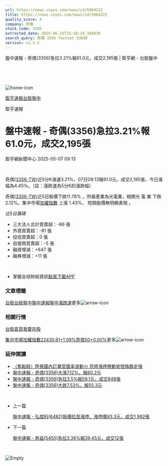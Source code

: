 ```yaml
---
url: https://news.cnyes.com/news/id/5964222
title: https://news.cnyes.com/news/id/5964222
quality_score: 4
company: 奇偶
stock_code: 3356
extracted_date: 2025-06-25T15:18:29.184039
search_query: 奇偶 3356 factset 分析師
version: v3.3.3
---
```


盤中速報 - 奇偶(3356)急拉3.21%報61.0元，成交2,195張 | 鉅亨網 - 台股盤中

‌

‌

![home-icon](/assets/icons/breadCrumb/symbol-icon-home.svg)

[鉅亨速報](/news/cat/anue_live)[台股盤中](/news/cat/tw_live)

鉅亨速報

# 盤中速報 - 奇偶(3356)急拉3.21%報61.0元，成交2,195張

鉅亨網新聞中心 2025-05-07 09:13

‌

奇偶([3356-TW](https://www.cnyes.com/twstock/3356))近5分K漲速3.21%，07日09:13報61.0元，成交2,195張，今日漲幅為4.45％。（註：漲跌速為5分K的漲跌幅）

奇偶([3356-TW](https://www.cnyes.com/twstock/3356))近5日股價下跌11.78% ，所屬產業為光電業，相關光 電 業 下跌 2.12%。集中市場[加權指數](https://invest.cnyes.com/index/TWS/TSE01) 上漲 1.43%， 短期股價無明顯表現 。

*近5日籌碼*

* 三大法人合計買賣超：-86 張
* 外資買賣超：-81 張
* 投信買賣超：0 張
* 自營商買賣超：-5 張
* 融資增減：+647 張
* 融券增減：+11 張

‌

* 掌握全球財經資訊[點我下載APP](http://www.cnyes.com/app/?utm_source=mweb&utm_medium=HamMenuBanner&utm_campaign=fixed&utm_content=entr)

### 文章標籤

[台股](https://news.cnyes.com/tag/台股 "台股")[台股盤中](https://news.cnyes.com/tag/台股盤中 "台股盤中")[盤中速報](https://news.cnyes.com/tag/盤中速報 "盤中速報")[盤中漲跌速](https://news.cnyes.com/tag/盤中漲跌速 "盤中漲跌速")更多![arrow-icon](/assets/icons/arrows/arrow-down.svg)

### 相關行情

[台股首頁](https://www.cnyes.com/twstock)[我要存股](https://supr.link/8OHaU)

[集中市場加權指數22430.61+1.09%](https://invest.cnyes.com/index/TWS/TSE01)[奇偶50+0.00%](https://www.cnyes.com/twstock/3356)更多![arrow-icon](/assets/icons/arrows/arrow-down.svg)

### 延伸閱讀

* [〈焦點股〉陞泰國內訂單受匯率波動小 亮燈漲停帶動安控族群走強](/news/id/5962321)
* [盤中速報 - 奇偶(3356)大漲7.12%，報60.2元](/news/id/5961963)
* [盤中速報 - 奇偶(3356)急拉3.5%報59.1元，成交848張](/news/id/5961951)
* [盤中速報 - 奇偶(3356)大跌7.53%，報55.3元](/news/id/5960325)

‌

* 上一篇

  [盤中速報 - 弘煜科(6482)股價拉至漲停，漲停價93.3元，成交1,992張](/news/id/5964502)
* 下一篇

  [盤中速報 - 昇益(5455)急拉3.36%報39.45元，成交12張](/news/id/5962519)

‌

![Empty](/assets/icons/skeleton/empty-image.svg)

‌